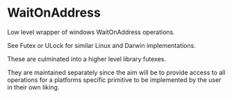 # WaitOnAddress

Low level wrapper of windows WaitOnAddress operations.

See Futex or ULock for similar Linux and Darwin implementations.

These are culminated into a higher level library futexes.

They are maintained separately since the aim will be to provide access to all operations for a platforms specific primitive to be implemented by the user in their own liking.
